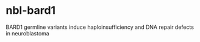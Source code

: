 # nbl-bard1
BARD1 germline variants induce haploinsufficiency and DNA repair defects in neuroblastoma
